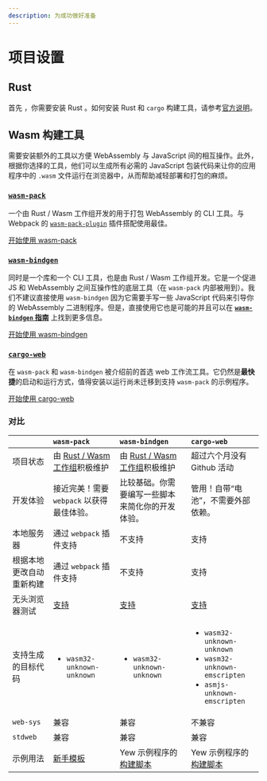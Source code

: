 ```yaml
---
description: 为成功做好准备
---
```


# 项目设置

## Rust

首先 ，你需要安装 Rust 。如何安装 Rust 和 `cargo` 构建工具，请参考[官方说明](https://www.rust-lang.org/tools/install)。

## **Wasm 构建工具**

需要安装额外的工具以方便 WebAssembly 与 JavaScript 间的相互操作。此外，根据你选择的工具，他们可以生成所有必需的 JavaScript 包装代码来让你的应用程序中的 `.wasm` 文件运行在浏览器中，从而帮助减轻部署和打包的麻烦。

### [**`wasm-pack`**](https://rustwasm.github.io/docs/wasm-pack/)

一个由 Rust / Wasm 工作组开发的用于打包 WebAssembly 的 CLI 工具。与 Webpack 的 [`wasm-pack-plugin`](https://github.com/wasm-tool/wasm-pack-plugin) 插件搭配使用最佳。

[开始使用 wasm-pack](project-setup/using-wasm-pack.md)

### [**`wasm-bindgen`**](https://rustwasm.github.io/docs/wasm-bindgen/)

同时是一个库和一个 CLI 工具，也是由 Rust / Wasm 工作组开发。它是一个促进 JS 和 WebAssembly 之间互操作性的底层工具（在 `wasm-pack` 内部被用到）。我们不建议直接使用 `wasm-bindgen` 因为它需要手写一些 JavaScript 代码来引导你的 WebAssembly 二进制程序。但是，直接使用它也是可能的并且可以在 [**`wasm-bindgen` 指南**](https://rustwasm.github.io/docs/wasm-bindgen/) 上找到更多信息。

[开始使用 wasm-bindgen](project-setup/using-wasm-bindgen.md)

### [**`cargo-web`**](https://github.com/koute/cargo-web)

在 `wasm-pack` 和 `wasm-bindgen` 被介绍前的首选 web 工作流工具。它仍然是**最快捷**的启动和运行方式，值得安装以运行尚未迁移到支持 `wasm-pack` 的示例程序。

[开始使用 cargo-web](project-setup/using-cargo-web.md)

### 对比

<table>
  <thead>
    <tr>
      <th style="text-align:left"></th>
      <th style="text-align:left"><code>wasm-pack</code>
      </th>
      <th style="text-align:left"><code>wasm-bindgen</code>
      </th>
      <th style="text-align:left"><code>cargo-web</code>
      </th>
    </tr>
  </thead>
  <tbody>
    <tr>
      <td style="text-align:left">&#x9879;&#x76EE;&#x72B6;&#x6001;</td>
      <td style="text-align:left">&#x7531; <a href="https://rustwasm.github.io/">Rust / Wasm &#x5DE5;&#x4F5C;&#x7EC4;</a>&#x79EF;&#x6781;&#x7EF4;&#x62A4;</td>
      <td
      style="text-align:left">&#x7531; <a href="https://rustwasm.github.io/">Rust / Wasm &#x5DE5;&#x4F5C;&#x7EC4;</a>&#x79EF;&#x6781;&#x7EF4;&#x62A4;</td>
        <td
        style="text-align:left">&#x8D85;&#x8FC7;&#x516D;&#x4E2A;&#x6708;&#x6CA1;&#x6709; Github &#x6D3B;&#x52A8;</td>
    </tr>
    <tr>
      <td style="text-align:left">&#x5F00;&#x53D1;&#x4F53;&#x9A8C;</td>
      <td style="text-align:left">&#x63A5;&#x8FD1;&#x5B8C;&#x7F8E;&#xFF01;&#x9700;&#x8981; <code>webpack</code> &#x4EE5;&#x83B7;&#x5F97;&#x6700;&#x4F73;&#x4F53;&#x9A8C;&#x3002;</td>
      <td
      style="text-align:left">&#x6BD4;&#x8F83;&#x57FA;&#x7840;&#x3002;&#x4F60;&#x9700;&#x8981;&#x7F16;&#x5199;&#x4E00;&#x4E9B;&#x811A;&#x672C;&#x6765;&#x7B80;&#x5316;&#x4F60;&#x7684;&#x5F00;&#x53D1;&#x4F53;&#x9A8C;&#x3002;</td>
        <td
        style="text-align:left">&#x7BA1;&#x7528;&#xFF01;&#x81EA;&#x5E26;&#x201C;&#x7535;&#x6C60;&#x201D;&#xFF0C;&#x4E0D;&#x9700;&#x8981;&#x5916;&#x90E8;&#x4F9D;&#x8D56;&#x3002;</td>
    </tr>
    <tr>
      <td style="text-align:left">&#x672C;&#x5730;&#x670D;&#x52A1;&#x5668;</td>
      <td style="text-align:left">&#x901A;&#x8FC7; <code>webpack</code> &#x63D2;&#x4EF6;&#x652F;&#x6301;</td>
      <td
      style="text-align:left">&#x4E0D;&#x652F;&#x6301;</td>
        <td style="text-align:left">&#x652F;&#x6301;</td>
    </tr>
    <tr>
      <td style="text-align:left">&#x6839;&#x636E;&#x672C;&#x5730;&#x66F4;&#x6539;&#x81EA;&#x52A8;&#x91CD;&#x65B0;&#x6784;&#x5EFA;</td>
      <td
      style="text-align:left">&#x901A;&#x8FC7; <code>webpack</code> &#x63D2;&#x4EF6;&#x652F;&#x6301;</td>
        <td
        style="text-align:left">&#x4E0D;&#x652F;&#x6301;</td>
          <td style="text-align:left">&#x652F;&#x6301;</td>
    </tr>
    <tr>
      <td style="text-align:left">&#x65E0;&#x5934;&#x6D4F;&#x89C8;&#x5668;&#x6D4B;&#x8BD5;</td>
      <td style="text-align:left"><a href="https://rustwasm.github.io/docs/wasm-pack/commands/test.html">&#x652F;&#x6301;</a>
      </td>
      <td style="text-align:left"><a href="https://rustwasm.github.io/docs/wasm-bindgen/wasm-bindgen-test/index.html">&#x652F;&#x6301;</a>
      </td>
      <td style="text-align:left"><a href="https://github.com/koute/cargo-web#features">&#x652F;&#x6301;</a>
      </td>
    </tr>
    <tr>
      <td style="text-align:left">&#x652F;&#x6301;&#x751F;&#x6210;&#x7684;&#x76EE;&#x6807;&#x4EE3;&#x7801;</td>
      <td
      style="text-align:left">
        <ul>
          <li><code>wasm32-unknown-unknown</code>
          </li>
        </ul>
        </td>
        <td style="text-align:left">
          <ul>
            <li><code>wasm32-unknown-unknown</code>
            </li>
          </ul>
        </td>
        <td style="text-align:left">
          <ul>
            <li><code>wasm32-unknown-unknown</code>
            </li>
            <li><code>wasm32-unknown-emscripten</code>
            </li>
            <li><code>asmjs-unknown-emscripten</code>
            </li>
          </ul>
        </td>
    </tr>
    <tr>
      <td style="text-align:left"><code>web-sys</code>
      </td>
      <td style="text-align:left">&#x517C;&#x5BB9;</td>
      <td style="text-align:left">&#x517C;&#x5BB9;</td>
      <td style="text-align:left">&#x4E0D;&#x517C;&#x5BB9;</td>
    </tr>
    <tr>
      <td style="text-align:left"><code>stdweb</code>
      </td>
      <td style="text-align:left">&#x517C;&#x5BB9;</td>
      <td style="text-align:left">&#x517C;&#x5BB9;</td>
      <td style="text-align:left">&#x517C;&#x5BB9;</td>
    </tr>
    <tr>
      <td style="text-align:left">&#x793A;&#x4F8B;&#x7528;&#x6CD5;</td>
      <td style="text-align:left"><a href="https://github.com/yewstack/yew-wasm-pack-minimal">&#x65B0;&#x624B;&#x6A21;&#x677F;</a>
      </td>
      <td style="text-align:left">Yew &#x793A;&#x4F8B;&#x7A0B;&#x5E8F;&#x7684;<a href="https://github.com/yewstack/yew/blob/master/examples/build_all.sh">&#x6784;&#x5EFA;&#x811A;&#x672C;</a>
      </td>
      <td style="text-align:left">Yew &#x793A;&#x4F8B;&#x7A0B;&#x5E8F;&#x7684;<a href="https://github.com/yewstack/yew/blob/master/examples/build_all.sh">&#x6784;&#x5EFA;&#x811A;&#x672C;</a>
      </td>
    </tr>
  </tbody>
</table>